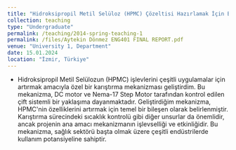 ```yaml
---
title: "Hidroksipropil Metil Selüloz (HPMC) Çözeltisi Hazırlamak İçin Bir Karıştırma Mekanizması Tasarımı"
collection: teaching
type: "Undergraduate"
permalink: /teaching/2014-spring-teaching-1
permalink: /files/Aytekin Dönmez ENG401 FINAL REPORT.pdf
venue: "University 1, Department"
date: 15.01.2024
location: "İzmir, Türkiye"
---
```


  + Hidroksipropil Metil Selülozun (HPMC) işlevlerini çeşitli uygulamalar için artırmak amacıyla özel bir karıştırma mekanizması geliştirdim. Bu mekanizma, DC motor ve Nema-17 Step Motor tarafından kontrol edilen çift sistemli bir yaklaşıma dayanmaktadır. Geliştirdiğim mekanizma, HPMC'nin özelliklerini artırmak için temel bir bileşen olarak belirlenmiştir. Karıştırma sürecindeki sıcaklık kontrolü gibi diğer unsurlar da önemlidir, ancak projenin ana amacı mekanizmanın işlevselliği ve etkinliğidir. Bu mekanizma, sağlık sektörü başta olmak üzere çeşitli endüstrilerde kullanım potansiyeline sahiptir.
